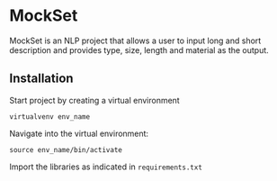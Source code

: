 MockSet
=======

MockSet is an NLP project that allows a user to input long and short description and provides type, size, length and material as the output.

Installation
------------
Start project by creating a virtual environment

`virtualvenv env_name`

Navigate into the virtual environment:

`source env_name/bin/activate`

Import the libraries as indicated in `requirements.txt`
